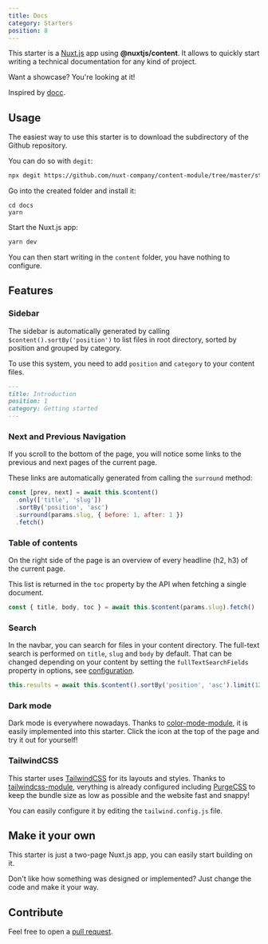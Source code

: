 ```yaml
---
title: Docs
category: Starters
position: 8
---
```


This starter is a [Nuxt.js](https://nuxtjs.org) app using **@nuxtjs/content**. It allows to quickly start writing a technical documentation for any kind of project.

Want a showcase? You're looking at it!

Inspired by [docc](https://github.com/mrcrmn/docc).

## Usage

The easiest way to use this starter is to download the subdirectory of the Github repository.

You can do so with `degit`:

```bash
npx degit https://github.com/nuxt-company/content-module/tree/master/starters/docs docs
```

Go into the created folder and install it:

```base
cd docs
yarn
```

Start the Nuxt.js app:

```bash
yarn dev
```

You can then start writing in the `content` folder, you have nothing to configure.

## Features

### Sidebar

The sidebar is automatically generated by calling `$content().sortBy('position')` to list files in root directory, sorted by position and grouped by category.

To use this system, you need to add `position` and `category` to your content files.

```md
---
title: Introduction
position: 1
category: Getting started
---
```

### Next and Previous Navigation

If you scroll to the bottom of the page, you will notice some links to the previous and next pages of the current page.

These links are automatically generated from calling the `surround` method:

```js
const [prev, next] = await this.$content()
  .only(['title', 'slug'])
  .sortBy('position', 'asc')
  .surround(params.slug, { before: 1, after: 1 })
  .fetch()
```

### Table of contents

On the right side of the page is an overview of every headline (h2, h3) of the current page.

This list is returned in the `toc` property by the API when fetching a single document.

```js
const { title, body, toc } = await this.$content(params.slug).fetch()
```

### Search

In the navbar, you can search for files in your content directory. The full-text search is performed on `title`, `slug` and `body` by default. That can be changed depending on your content by setting the `fullTextSearchFields` property in options, see [configuration](/configuration#fulltextsearchfields).

```js
this.results = await this.$content().sortBy('position', 'asc').limit(12).search(q).fetch()
```

### Dark mode

Dark mode is everywhere nowadays. Thanks to [color-mode-module](https://github.com/nuxt-community/color-mode-module), it is easily implemented into this starter. Click the icon at the top of the page and try it out for yourself!

### TailwindCSS

This starter uses [TailwindCSS](https://tailwindcss.com/) for its layouts and styles. Thanks to [tailwindcss-module](https://github.com/nuxt-community/tailwindcss-module), verything is already configured including [PurgeCSS](https://purgecss.com/) to keep the bundle size as low as possible and the website fast and snappy!

You can easily configure it by editing the `tailwind.config.js` file.

## Make it your own

This starter is just a two-page Nuxt.js app, you can easily start building on it.

Don't like how something was designed or implemented? Just change the code and make it your way.

## Contribute

Feel free to open a [pull request](https://github.com/nuxt-company/content-module/pulls).
